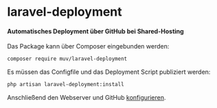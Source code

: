 # laravel-deployment

#### Automatisches Deployment über GitHub bei Shared-Hosting

Das Package kann über Composer eingebunden werden:

```bash
composer require muv/laravel-deployment
```

Es müssen das Configfile und das Deployment Script publiziert werden:

```bash
php artisan laravel-deployment:install
```

Anschließend den Webserver und GitHub [konfigurieren](./DEPLOYMENT-EINRICHTEN.md).
